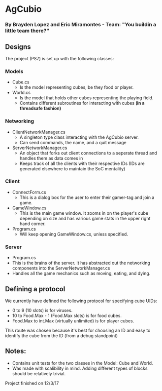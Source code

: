 ﻿# AgCubio
### By Brayden Lopez and Eric Miramontes - Team: "You buildin a little team there?"

## Designs
The project (PS7) is set up with the following classes:

### Models
- Cube.cs
  -  Is the model representing cubes, be they food or player.
- World.cs
  - Is the model that holds other cubes representing the playing field.
  - Contains different subroutines for interacting with cubes **(in a threadsafe fashion)**
  
### Networking
- ClientNetworkManager.cs
  - A singleton type class interacting with the AgCubio server.
  - Can send commands, the name, and a quit message
- ServerNetworkManager.cs
  - An object that forks out client connections to a seperate thread and handles them as data comes in
  - Keeps track of all the clients with their respective IDs (IDs are generated elsewhere to maintain the SoC mentality) 

### Client
- ConnectForm.cs
  - This is a dialog box for the user to enter their gamer-tag and join a game.
- GameWindow.cs
  - This is the main game window.  It zooms in on the player's cube depending on size and has various game stats in the upper     right hand corner.
- Program.cs
  - Will keep opening GameWindow.cs, unless specified. 

### Server
- Program.cs
 -  This is the brains of the server. It has abstracted out the networking components into the ServerNetworkManager.cs
 -  Handles all the game mechanics such as moving, eating, and dying.

## Defining a protocol

We currently have defined the following protocol for specifying cube UIDs:
- 0 to 9 (10 slots) is for viruses.
- 10 to Food.Max - 1 (Food.Max slots) is for food cubes.
- Food.Max to int.Max (virtually unlimited) is for player cubes.

This route was chosen because it's best for choosing an ID and easy to identify the cube from the ID (from a debug standpoint)

## Notes:
- Contains unit tests for the two classes in the Model: Cube and World.
- Was made with scalibility in mind. Adding different types of blocks should be relatively trivial.

Project finished on 12/3/17
